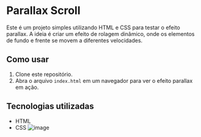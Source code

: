 # Parallax Scroll

Este é um projeto simples utilizando HTML e CSS para testar o efeito parallax. A ideia é criar um efeito de rolagem dinâmico, onde os elementos de fundo e frente se movem a diferentes velocidades.

## Como usar

1. Clone este repositório.
2. Abra o arquivo `index.html` em um navegador para ver o efeito parallax em ação.

## Tecnologias utilizadas

- HTML
- CSS
![image](https://github.com/user-attachments/assets/2f22f4a1-03d7-4953-8189-85fd9e63baed)
